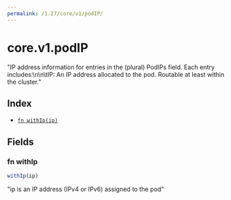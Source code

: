 ```yaml
---
permalink: /1.27/core/v1/podIP/
---
```


# core.v1.podIP

"IP address information for entries in the (plural) PodIPs field. Each entry includes:\n\n\tIP: An IP address allocated to the pod. Routable at least within the cluster."

## Index

* [`fn withIp(ip)`](#fn-withip)

## Fields

### fn withIp

```ts
withIp(ip)
```

"ip is an IP address (IPv4 or IPv6) assigned to the pod"
